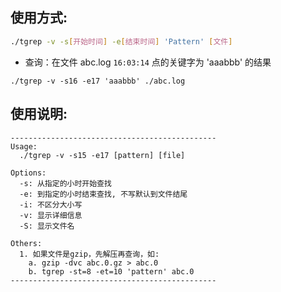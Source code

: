 ## 使用方式:
```bash
./tgrep -v -s[开始时间] -e[结束时间] 'Pattern' [文件]
```

- 查询：在文件 abc.log `16:03:14` 点的关键字为 'aaabbb' 的结果
```
./tgrep -v -s16 -e17 'aaabbb' ./abc.log
```

## 使用说明:
```
----------------------------------------------
Usage:
  ./tgrep -v -s15 -e17 [pattern] [file]

Options:
  -s: 从指定的小时开始查找
  -e: 到指定的小时结束查找, 不写默认到文件结尾
  -i: 不区分大小写
  -v: 显示详细信息
  -S: 显示文件名

Others:
  1. 如果文件是gzip，先解压再查询，如:
    a. gzip -dvc abc.0.gz > abc.0
    b. tgrep -st=8 -et=10 'pattern' abc.0
----------------------------------------------
```